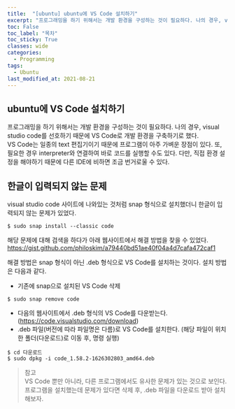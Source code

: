 ```yaml
---
title:  "[ubuntu] ubuntu에 VS Code 설치하기"
excerpt: "프로그래밍을 하기 위해서는 개발 환경을 구성하는 것이 필요하다. 나의 경우, visual studio code를 선호하기 때문에 VS Code로 개발 환경을 구축하기로 했다."
toc: False
toc_label: "목차"
toc_sticky: True
classes: wide
categories:
  - Programming
tags:
  - Ubuntu
last_modified_at: 2021-08-21
---
```


## ubuntu에 VS Code 설치하기
프로그래밍을 하기 위해서는 개발 환경을 구성하는 것이 필요하다. 나의 경우, visual studio code를 선호하기 때문에 VS Code로 개발 환경을 구축하기로 했다.  
VS Code는 일종의 text 편집기이기 때문에 프로그램이 아주 가벼운 장점이 있다. 또, 필요한 경우 interpreter와 연결하여 바로 코드를 실행할 수도 있다. 다만, 직접 환경 설정을 해야하기 때문에 다른 IDE에 비하면 조금 번거로울 수 있다.

## 한글이 입력되지 않는 문제
visual studio code 사이트에 나와있는 것처럼 snap 형식으로 설치했더니 한글이 입력되지 않는 문제가 있었다.

```
$ sudo snap install --classic code
```

해당 문제에 대해 검색을 하다가 아래 웹사이트에서 해결 방법을 찾을 수 있었다.
<https://gist.github.com/philoskim/a79440bd51ae40f04a4d7cafa472caf1>

해결 방법은 snap 형식이 아닌 .deb 형식으로 VS Code를 설치하는 것이다. 설치 방법은 다음과 같다.

- 기존에 snap으로 설치된 VS Code 삭제
```
$ sudo snap remove code
```
- 다음의 웹사이트에서 .deb 형식의 VS Code를 다운받는다.(<https://code.visualstudio.com/download>)
- .deb 파일(버전에 따라 파일명은 다름)로 VS Code를 설치한다. (해당 파일이 위치한 폴더(다운로드)로 이동 후, 명령 실행)
```
$ cd 다운로드
$ sudo dpkg -i code_1.58.2-1626302803_amd64.deb
```

> 참고  
VS Code 뿐만 아니라, 다른 프로그램에서도 유사한 문제가 있는 것으로 보인다. 프로그램을 설치했는데 문제가 있다면 삭제 후, .deb 파일을 다운로드 받아 설치해보자.